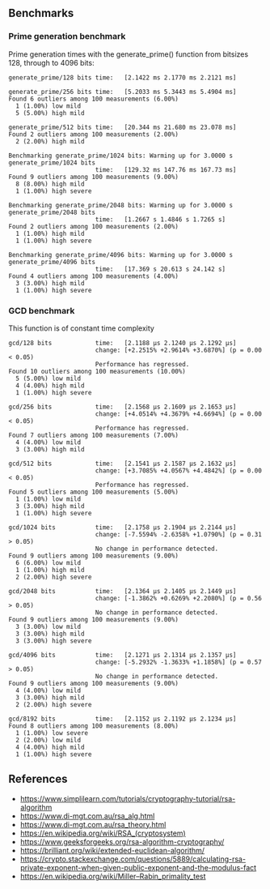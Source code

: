 ## Benchmarks

### Prime generation benchmark

Prime generation times with the generate_prime() function from bitsizes 128, through to 4096 bits:

```
generate_prime/128 bits time:   [2.1422 ms 2.1770 ms 2.2121 ms]

generate_prime/256 bits time:   [5.2033 ms 5.3443 ms 5.4904 ms]
Found 6 outliers among 100 measurements (6.00%)
  1 (1.00%) low mild
  5 (5.00%) high mild
  
generate_prime/512 bits time:   [20.344 ms 21.680 ms 23.078 ms]
Found 2 outliers among 100 measurements (2.00%)
  2 (2.00%) high mild

Benchmarking generate_prime/1024 bits: Warming up for 3.0000 s
generate_prime/1024 bits
                        time:   [129.32 ms 147.76 ms 167.73 ms]
Found 9 outliers among 100 measurements (9.00%)
  8 (8.00%) high mild
  1 (1.00%) high severe

Benchmarking generate_prime/2048 bits: Warming up for 3.0000 s
generate_prime/2048 bits
                        time:   [1.2667 s 1.4846 s 1.7265 s]
Found 2 outliers among 100 measurements (2.00%)
  1 (1.00%) high mild
  1 (1.00%) high severe

Benchmarking generate_prime/4096 bits: Warming up for 3.0000 s
generate_prime/4096 bits
                        time:   [17.369 s 20.613 s 24.142 s]
Found 4 outliers among 100 measurements (4.00%)
  3 (3.00%) high mild
  1 (1.00%) high severe
```

### GCD benchmark

This function is of constant time complexity

```
gcd/128 bits            time:   [2.1188 µs 2.1240 µs 2.1292 µs]
                        change: [+2.2515% +2.9614% +3.6870%] (p = 0.00 < 0.05)
                        Performance has regressed.
Found 10 outliers among 100 measurements (10.00%)
  5 (5.00%) low mild
  4 (4.00%) high mild
  1 (1.00%) high severe

gcd/256 bits            time:   [2.1568 µs 2.1609 µs 2.1653 µs]
                        change: [+4.0514% +4.3679% +4.6694%] (p = 0.00 < 0.05)
                        Performance has regressed.
Found 7 outliers among 100 measurements (7.00%)
  4 (4.00%) low mild
  3 (3.00%) high mild

gcd/512 bits            time:   [2.1541 µs 2.1587 µs 2.1632 µs]
                        change: [+3.7085% +4.0567% +4.4842%] (p = 0.00 < 0.05)
                        Performance has regressed.
Found 5 outliers among 100 measurements (5.00%)
  1 (1.00%) low mild
  3 (3.00%) high mild
  1 (1.00%) high severe

gcd/1024 bits           time:   [2.1758 µs 2.1904 µs 2.2144 µs]
                        change: [-7.5594% -2.6358% +1.0790%] (p = 0.31 > 0.05)
                        No change in performance detected.
Found 9 outliers among 100 measurements (9.00%)
  6 (6.00%) low mild
  1 (1.00%) high mild
  2 (2.00%) high severe

gcd/2048 bits           time:   [2.1364 µs 2.1405 µs 2.1449 µs]
                        change: [-1.3862% +0.6269% +2.2080%] (p = 0.56 > 0.05)
                        No change in performance detected.
Found 9 outliers among 100 measurements (9.00%)
  3 (3.00%) low mild
  3 (3.00%) high mild
  3 (3.00%) high severe

gcd/4096 bits           time:   [2.1271 µs 2.1314 µs 2.1357 µs]
                        change: [-5.2932% -1.3633% +1.1858%] (p = 0.57 > 0.05)
                        No change in performance detected.
Found 9 outliers among 100 measurements (9.00%)
  4 (4.00%) low mild
  3 (3.00%) high mild
  2 (2.00%) high severe

gcd/8192 bits           time:   [2.1152 µs 2.1192 µs 2.1234 µs]
Found 8 outliers among 100 measurements (8.00%)
  1 (1.00%) low severe
  2 (2.00%) low mild
  4 (4.00%) high mild
  1 (1.00%) high severe

```

## References
- https://www.simplilearn.com/tutorials/cryptography-tutorial/rsa-algorithm
- https://www.di-mgt.com.au/rsa_alg.html
- https://www.di-mgt.com.au/rsa_theory.html
- https://en.wikipedia.org/wiki/RSA_(cryptosystem)
- https://www.geeksforgeeks.org/rsa-algorithm-cryptography/
- https://brilliant.org/wiki/extended-euclidean-algorithm/
- https://crypto.stackexchange.com/questions/5889/calculating-rsa-private-exponent-when-given-public-exponent-and-the-modulus-fact
- https://en.wikipedia.org/wiki/Miller–Rabin_primality_test